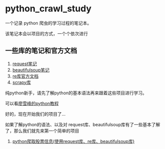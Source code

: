 # python_crawl_study

一个记录 python 爬虫的学习过程的笔记本。

该笔记本会以项目的方式，一个个依次进行

## 一些库的笔记和官方文档

1. [request笔记](/python_package/request.md)
2. [beautifulsoup笔记](/python_package/BeautifulSoup.md)
3. [re库官方文档](https://docs.python.org/3/library/re.html)
4. [scrapy库](https://docs.scrapy.org/en/latest/)


纯python新手，请先了解python的基本语法再来跟着这些项目进行学习。

可以看[廖雪峰的python教程](https://www.liaoxuefeng.com/wiki/0014316089557264a6b348958f449949df42a6d3a2e542c000)

好的，现在开始我们的项目了...

如果了解python的语法、以及对 request库、beautifulsoup库有了一些基本了解了，那么我们就先来第一个简单的项目

1. [python爬取股票信息(使用request库、re库、beautifulsoup库)](/python_project/crawl_socket.md)


